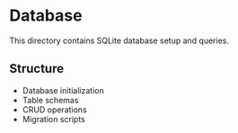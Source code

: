 # Database

This directory contains SQLite database setup and queries.

## Structure
- Database initialization
- Table schemas
- CRUD operations
- Migration scripts